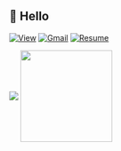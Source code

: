 ## :wave: Hello
[![View](https://hits.seeyoufarm.com/api/count/incr/badge.svg?url=https%3A%2F%2Fgithub.com%2Fqlsdud0604&count_bg=%23BF91DD&title_bg=%23832EDF&icon=&icon_color=%23E7E7E7&title=View&edge_flat=false)](https://hits.seeyoufarm.com)
[![Gmail](https://img.shields.io/badge/Gmail-D14836?style=flat&logo=Gmail&logoColor=white)](mailto:qlsdud960604@gmail.com)
[![Resume](https://img.shields.io/badge/Resume-000000?style=flat&logoColor=white)](https://qlsdud0604.github.io/resume)

<img align='center' src="http://mazassumnida.wtf/api/v2/generate_badge?boj=qlsdud0604">

<img align='center' src="https://github-readme-stats.vercel.app/api?username=qlsdud0604&show_icons=true&theme=midnight-purple" height="165">
